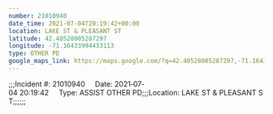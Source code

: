 ```yaml
---
number: 21010940
date_time: 2021-07-04T20:19:42+00:00
location: LAKE ST & PLEASANT ST
latitude: 42.40528005287297
longitude: -71.16433994433113
type: OTHER PD
google_maps_link: https://maps.google.com/?q=42.40528005287297,-71.16433994433113
---
```


;;;Incident #: 21010940     Date: 2021‐07‐04 20:19:42     Type: ASSIST OTHER PD;;;Location: LAKE ST & PLEASANT ST;;;;;;
